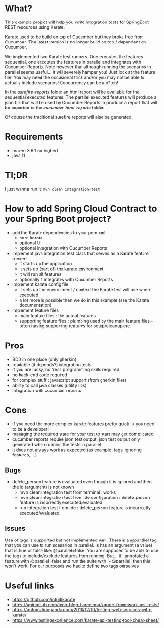 # What?

This example project will help you write integration tests for SpringBoot REST resources using Karate.

Karate used to be build on top of Cucumber but they broke free from Cucumber. The latest version is no
longer build on top / dependent on Cucumber.

We implemented two Karate test runners. One executes the features sequential, one executes the features
in parallel and integrates with Cucumber Reports. Note however that although running the scenarios in parallel
seems useful... it will severely hamper you! Just look at the feature file! You may need the occasional
trick and/or you may not be able to actually include scenarios! Concurrency can be a b*tch!  

In the _surefire-reports_ folder an html report will be available for the sequential executed features.
The parallel executed features will produce a json file that will be used by Cucumber Reports to produce
a report that will be exported to the _cucumber-html-reports_ folder.

Of course the traditional surefire reports will also be generated.

# Requirements

* maven 3.6.1 (or higher)
* java 11

# Tl;DR

I just wanna run it: `mvn clean integration-test`


# How to add Spring Cloud Contract to your Spring Boot project?

* add the Karate dependencies to your pom.xml
  * core karate
  * optional UI
  * optional integration with Cucumber Reports 
* implement java integration test class that serves as a Karate feature runner:
  * it starts up the application
  * it sets up (part of) the karate environment
  * it will run all features
  * optionally it integrates with Cucumber Reports
* implement karate config file
  * it sets up the environment / context the Karate test will use when executed
  * a lot more is possible then we do in this example (see the Karate documentation)
* implement feature files
  * main feature files : the actual features
  * supporting feature files : plumbing used by the main feature files - often having supporting
    features for setup/cleanup etc.

# Pros

* BDD in one place (only gherkin)
* readable (it depends?) integration tests
* if you are lucky, no 'real' programming skills required
* no back-end code required
* for complex stuff : javascript support (from gherkin files)
* ability to call java classes (utility libs)
* integration with cucumber reports

# Cons

* if you need the more complex karate features pretty quick -> you need to be a developer!
* managing the required state for your test to start may get complicated
* cucumber reports require json test output, json test output only generated when running the tests in parallel
* it does not always work as expected (as example: tags, ignoring features, ...) 

## Bugs

* delete_person feature is evaluated even though it is ignored and then the id (argument) is not known
  * mvn clean integration test from terminal : works
  * mvn clean integration test from ide configuration : delete_person feature is incorrectly executed/evaluated
  * run integration test from ide : delete_person feature is incorrectly executed/evaluated
        
## Issues

Use of tags is supported but not implemented well. There is a @parallel tag that you can use to run
scenarios in parallel. Is has an argument (a value) that is true or false like: @parallel=false. 
You are supposed to be able to use the tags to include/exclude features from running. But... if I
annotated a feature with @parallel=false and run the suite with '~@parallel' then this won't work!
For our purposes we had to define two tags ourselves
        
# Useful links        
        
* https://github.com/intuit/karate
* https://apiumhub.com/tech-blog-barcelona/karate-framework-api-tests/
* https://automationpanda.com/2018/12/10/testing-web-services-with-karate/
* https://www.testingexcellence.com/karate-api-testing-tool-cheat-sheet/


